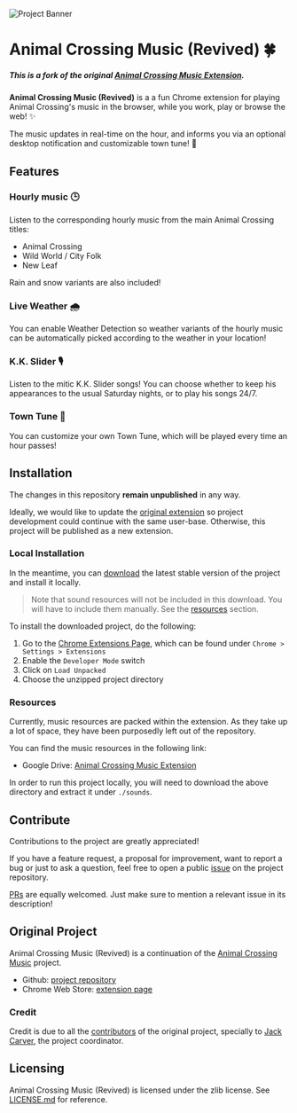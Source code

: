 ![Project Banner](https://github.com/PikaDude/Animal-Crossing-Music-Extension/blob/master/docs/banner.png)

# Animal Crossing Music (Revived) 🍀

##### This is a fork of the original [Animal Crossing Music Extension](https://github.com/animal-crossing-music-extension/Animal-Crossing-Music-Extension).

**Animal Crossing Music (Revived)** is a a fun Chrome extension for playing Animal Crossing's
music in the browser, while you work, play or browse the web! ✨

The music updates in real-time on the hour, and informs you via an optional desktop notification and customizable town tune! 🌱

## Features
### Hourly music 🕒
Listen to the corresponding hourly music from the main Animal Crossing titles:
  - Animal Crossing
  - Wild World / City Folk
  - New Leaf

Rain and snow variants are also included!

### Live Weather 🌧
You can enable Weather Detection so weather variants of the hourly music can be automatically picked according to the weather in your location!

### K.K. Slider 🎙
Listen to the mitic K.K. Slider songs! You can choose whether to keep his appearances to the usual Saturday nights, or to play his songs 24/7.

### Town Tune 🎵
You can customize your own Town Tune, which will be played every time an hour passes!


## Installation
The changes in this repository **remain unpublished** in any way. 

Ideally, we would like to update the [original extension](https://chrome.google.com/webstore/detail/animal-crossing-music/fcedlaimpcfgpnfdgjbmmfibkklpioop) so project development could continue with the same user-base. Otherwise, this project will be published as a new extension.

### Local Installation
In the meantime, you can [download](https://github.com/PikaDude/Animal-Crossing-Music-Extension/archive/master.zip) the latest stable version of the project and install it locally. 

> Note that sound resources will not be included in this download. You will have to include them manually. See the [resources](#resources) section.

To install the downloaded project, do the following:
1. Go to the [Chrome Extensions Page](chrome://extensions/), which can be found under `Chrome > Settings > Extensions` 
2. Enable the `Developer Mode` switch
3. Click on `Load Unpacked`
4. Choose the unzipped project directory


### Resources
Currently, music resources are packed within the extension. As they take up a lot of space, they have been purposedly left out of the repository.

You can find the music resources in the following link:
- Google Drive: [Animal Crossing Music Extension](https://drive.google.com/drive/folders/0B79uF1ZqAHtbN0l4eFR1NU9CMGc)

In order to run this project locally, you will need to download the above directory and extract it under `./sounds`.

## Contribute
Contributions to the project are greatly appreciated!

If you have a feature request, a proposal for improvement, want to report a bug or just to ask a question, feel free to open a public [issue](https://github.com/PikaDude/Animal-Crossing-Music-Extension/issues) on the project repository.

[PRs](https://github.com/PikaDude/Animal-Crossing-Music-Extension/pulls) are equally welcomed. Just make sure to mention a relevant issue in its description!


## Original Project
Animal Crossing Music (Revived) is a continuation of the [Animal Crossing Music](https://github.com/animal-crossing-music-extension/Animal-Crossing-Music-Extension) project. 

- Github: [project repository](https://github.com/animal-crossing-music-extension/Animal-Crossing-Music-Extension)
- Chrome Web Store: [extension page](https://chrome.google.com/webstore/detail/animal-crossing-music/fcedlaimpcfgpnfdgjbmmfibkklpioop)

### Credit
Credit is due to all the [contributors](https://github.com/animal-crossing-music-extension/Animal-Crossing-Music-Extension/graphs/contributors) of the original project, specially to [Jack Carver](https://github.com/animal-crossing-music-extension/Animal-Crossing-Music-Extension/commits?author=JdotCarver), the project coordinator.


## Licensing

Animal Crossing Music (Revived) is licensed under the zlib license. See [LICENSE.md](./LICENSE.md) for reference.
